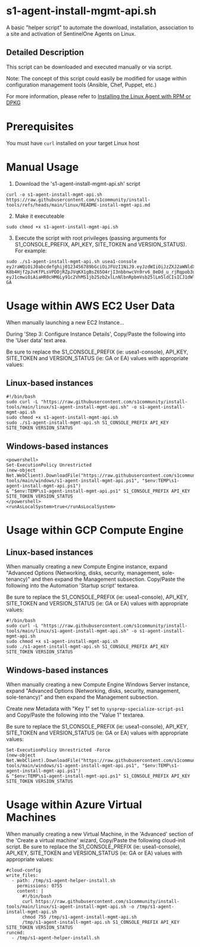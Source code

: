 # s1-agent-install-mgmt-api.sh
A basic "helper script" to automate the download, installation, association to a site and activation of SentinelOne Agents on Linux.

## Detailed Description
This script can be downloaded and executed manually or via script.  

Note: The concept of this script could easily be modified for usage within configuration management tools (Ansible, Chef, Puppet, etc.)

For more information, please refer to [Installing the Linux Agent with RPM or DPKG](https://community.sentinelone.com/s/article/000005480) 

# Prerequisites
You must have `curl` installed on your target Linux host

# Manual Usage
1. Download the 's1-agent-install-mgmt-api.sh' script
```
curl -o s1-agent-install-mgmt-api.sh  https://raw.githubusercontent.com/s1community/install-tools/refs/heads/main/linux/README-install-mgmt-api.md
```
2. Make it executeable
```
sudo chmod +x s1-agent-install-mgmt-api.sh
```
3. Execute the script with root privileges (passing arguments for S1_CONSOLE_PREFIX, API_KEY, SITE_TOKEN and VERSION_STATUS).  For example:
```
sudo ./s1-agent-install-mgmt-api.sh usea1-console eyJraWQiOiJ0abcdefghij0123456789bGciOiJFUzI1NiJ9.eyJzdWIiOiJzZXJ2aWNldXNlci01MzUyMabcdefghij0123456789TdlMC05ZjcxZGMyNDY4NzdAbWdtdC0xMTYzMy5zZW50aW5lbG9uZS5uZXQiLCJpc3MiOiJhdXRobi11cy1lYXN0LTEtcHJvZCIsImRlcGxveW1lbnRfaWQiOiIxMTYzMyIsInR5cGUiOiJ1c2VyIiwiZXhwIjoxNzA4NTU2MzY5Labcdefghij0123456789S0wYjZjLTRlYTItYWM1ZC04YTlmNjdmYjA2ZTQifQ.755-K8b4Hjf2pJvKfPLsVPDDjRZpJVqKX1gBsZ65O4rjI3nbbnwcVn9rv6_8eDd_u_rjRqpob3unYEevMnYHGA eyJ1cmwiOiAiaHR0cHM6Ly91c2VhMS1jb25zb2xlLnNlbnRpbmVsb25lLm5ldCIsICJ1dWlkX2dlbiI6ICJhYTBkMmU1NWQ0NWE1YzBjIiwgInNhbXBsZV9kYXRhIjogImRvIG5vdCB1c2UifQo= GA
```

# Usage within AWS EC2 User Data
When manually launching a new EC2 Instance... 

During 'Step 3: Configure Instance Details', Copy/Paste the following into the 'User data' text area.


Be sure to replace the S1_CONSOLE_PREFIX (ie: usea1-console), API_KEY, SITE_TOKEN and VERSION_STATUS (ie: GA or EA) values with appropriate values:
## Linux-based instances
```
#!/bin/bash
sudo curl -L "https://raw.githubusercontent.com/s1community/install-tools/main/linux/s1-agent-install-mgmt-api.sh" -o s1-agent-install-mgmt-api.sh
sudo chmod +x s1-agent-install-mgmt-api.sh
sudo ./s1-agent-install-mgmt-api.sh S1_CONSOLE_PREFIX API_KEY SITE_TOKEN VERSION_STATUS
```
## Windows-based instances
```
<powershell>
Set-ExecutionPolicy Unrestricted
(new-object Net.WebClient).DownloadFile("https://raw.githubusercontent.com/s1community/install-tools/main/windows/s1-agent-install-mgmt-api.ps1", "$env:TEMP\s1-agent-install-mgmt-api.ps1") 
& "$env:TEMP\s1-agent-install-mgmt-api.ps1" S1_CONSOLE_PREFIX API_KEY SITE_TOKEN VERSION_STATUS
</powershell>
<runAsLocalSystem>true</runAsLocalSystem>
```

# Usage within GCP Compute Engine
## Linux-based instances
When manually creating a new Compute Engine instance, expand "Advanced Options (Networking, disks, security, management, sole-tenancy)" and then expand the Management subsection.  Copy/Paste the following into the Automation 'Startup script' textarea.

Be sure to replace the S1_CONSOLE_PREFIX (ie: usea1-console), API_KEY, SITE_TOKEN and VERSION_STATUS (ie: GA or EA) values with appropriate values:
```
#!/bin/bash
sudo curl -L "https://raw.githubusercontent.com/s1community/install-tools/main/linux/s1-agent-install-mgmt-api.sh" -o s1-agent-install-mgmt-api.sh
sudo chmod +x s1-agent-install-mgmt-api.sh
sudo ./s1-agent-install-mgmt-api.sh S1_CONSOLE_PREFIX API_KEY SITE_TOKEN VERSION_STATUS
```
## Windows-based instances
When manually creating a new Compute Engine Windows Server instance, expand "Advanced Options (Networking, disks, security, management, sole-tenancy)" and then expand the Management subsection.  

Create new Metadata with "Key 1" set to `sysprep-specialize-script-ps1` and Copy/Paste the following into the "Value 1" textarea.

Be sure to replace the S1_CONSOLE_PREFIX (ie: usea1-console), API_KEY, SITE_TOKEN and VERSION_STATUS (ie: GA or EA) values with appropriate values:
```
Set-ExecutionPolicy Unrestricted -Force
(new-object Net.WebClient).DownloadFile("https://raw.githubusercontent.com/s1community/install-tools/main/windows/s1-agent-install-mgmt-api.ps1", "$env:TEMP\s1-agent-install-mgmt-api.ps1")
& "$env:TEMP\s1-agent-install-mgmt-api.ps1" S1_CONSOLE_PREFIX API_KEY SITE_TOKEN VERSION_STATUS
```

# Usage within Azure Virtual Machines
When manually creating a new Virtual Machine, in the 'Advanced' section of the 'Create a virtual machine' wizard, Copy/Paste the following cloud-init script.
Be sure to replace the S1_CONSOLE_PREFIX (ie: usea1-console), API_KEY, SITE_TOKEN and VERSION_STATUS (ie: GA or EA) values with appropriate values:
```
#cloud-config
write_files:
  - path: /tmp/s1-agent-helper-install.sh
    permissions: 0755
    content: |
      #!/bin/bash
      curl https://raw.githubusercontent.com/s1community/install-tools/main/linux/s1-agent-install-mgmt-api.sh -o /tmp/s1-agent-install-mgmt-api.sh
      chmod 755 /tmp/s1-agent-install-mgmt-api.sh
      /tmp/s1-agent-install-mgmt-api.sh S1_CONSOLE_PREFIX API_KEY SITE_TOKEN VERSION_STATUS
runcmd:
  - /tmp/s1-agent-helper-install.sh
```

